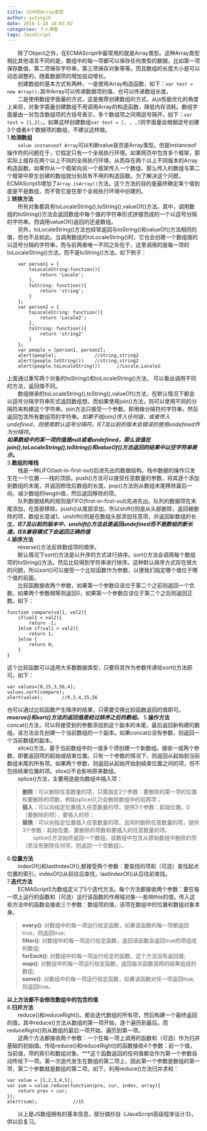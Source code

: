 ```yaml
---
title: JS中的Array类型
author: yutong16
date: 2016-1-18 10:03:02
categories: 个人博客
tags: JavaScript
---
```

　　除了Object之外，在ECMAScript中最常用的就是Array类型。这种Array类型相比其他语言不同的是，数组中的每一项都可以保存任何类型的数据，比如第一项保存数值，第二项保存字符串，第三项保存对象等等。而且数组的长度大小是可以动态调整的，随着数据项的增加自动增长。  
　　创建数组的基本方式有两种，一是使用Array构造函数，如下：`var test = new Array();`其中Array可以传递数据项的值，也可以传递数组长度。  
　　二是使用数组字面量的方式，这是推荐创建数组的方式，从js性能优化的角度上来将，对象字面量创建数组不用调用Array的构造函数，降低内存消耗。数组字面量由一对包含数组项的方括号表示，多个数组项之间用逗号隔开，如下：`var test = [1,2];`。如果这样创建数组`var test = [, , ,]`则字面量会根据逗号创建3个或者4个数据项的数组，不建议这样做。  
1.**检测数组**  
　　`value instanceof Array`可以判断value是否是Array类型。但是instanceof操作符的问题在于，它假定只有一个全局执行环境。如果网页中包含多个框架，那实际上就存在两个以上不同的全局执行环境，从而存在两个以上不同版本的Array构造函数。如果你从一个框架向另一个框架传入一个数组，那么传入的数组与第二个框架中原生创建的数组就分别具有不用的构造函数。为了解决这个问题，ECMAScript5增加了`Array.isArray()`方法。这个方法的目的是最终确定某个值到底是不是数组，而不管它是在那个全局执行环境中创建的。  
2.**转换方法**  
　　所有对象都具有toLocaleString(),toString(),valueOf()方法。其中，调用数组的toString()方法会返回数组中每个值的字符串形式拼接而成的一个以逗号分隔的字符串。而调用valueOf()返回的还是数组。  
　　另外，toLocaleString()方法也经常返回与toString()和valueOf()方法相同的值，但也不总如此。当调用数组的toLocaleString()时，它也会创建一个数组值的以逗号分隔的字符串，而与前两者唯一不同之处在于，这里调用的是每一项的toLocaleString()方法，而不是toString()方法。如下例子：  
```
    var person1 = {
        toLocaleString:function(){
            return 'Locale';
        },
        toString: function(){
            return 'string';
        }
    };
    var person2 = {
        toLocaleString: function(){
            return 'Locale2';
        },
        toString: function(){
            return 'string2'
        }
    };
    var people = [person1, person2];
    alert(people);              //string,string2
    alert(people.toString())    //string,string2
    alert(people.toLocaleString())      //Locale,Locale2
```
上面通过重写两个对象的toString()和toLocaleString()方法， 可以看出调用不同的方法，返回值不同。  
　　数组继承的toLocaleString(),toString(),valueOf()方法，在默认情况下都会以逗号分隔字符串形式返回数组想。而如果使用join()方法，则可以使用不同的分隔符来构建这个字符串。join方法只接受一个参数，即用做分隔符的字符串，然后返回包含所有数组项的字符串。*如果不给join()传入任何值，或者传入undefined，则使用默认逗号分隔符。IE7及以前的版本会错误的使用undefined作为分隔符*。  
***如果数组中的某一项的值是null或者undefined，那么该值在join(),toLocaleString(),toString()和valueOf()方法返回的结果中以空字符串表示。***  
3.**数组的堆栈**  
　　栈是一种LIFO(last-in-first-out)后进先出的数据结构。栈中数据的操作只发生在一个位置----栈的顶部。push()方法可以接受任意数量的参数，将其逐个添加到数组的末尾，并返回修改后数组的长度。pop()方法则从数组末尾移除最后一向，减少数组的length值，然后返回移除的项。  
　　队列数据结构的规则是FIFO(first-in-first-out)先进先出。队列的数据项在末尾添加，在首部移除。push()从尾部添加，所以shift()则是从头部删除，返回被删除的项，数组长度减1。unshift()则是在数组头部添加任意项，并返回新数组的长度。***IE7及以前的版本中，unshift()方法总是返回undefined而不是数组的新长度。IE8兼容模式下会返回正确的值***  
4.**排序方法**  
　　reverse()方法反转数组项的顺序。  
　　默认情况下sort()方法是以升序的方式进行排序。sort()方法会调用每个数组项的toString()方法，然后比较得到字符串进行排序。这种默认排序方式存在很大的问题，所以sort()可以接受一个比较函数作为参数，以便我们指定哪个值位于哪个值的前面。  
　　比较函数接收两个参数，如果第一个参数应该位于第二个之前则返回一个负数，如果两个参数相等则返回0，如果第一个参数应该位于第二个之后则返回正数。如下：
```
function compare(val1, val2){
    if(val1 < val2){
        return -1;
    }else if(val1 > val2){
        return 1;
    }else {
        return 0;
    }
}
```
这个比较函数可以适用大多数数据类型，只要将其作为参数传递给sort()方法即可。如下：
```
var values=[0,15,3,56,4];
values.sort(compare);
alert(value);       //0,3,4,15,56
```
也可以通过比较函数产生降序的结果，只需要交换比较函数返回的值即可。  
***reserve()和sort()方法的返回值是经过排序之后的数组。***
5.**操作方法**
　　concat()方法，可以将接受到的参数添加到这个副本的末尾，最后返回新构建的数组。该方法会先创建一个当前数组的一个副本。如果concat()没有参数，则返回一个当前数组的副本。  
　　slice()方法，基于当前数组中的一或多个项创建一个新数组。接收一或两个参数，即要返回项的起始或结束位置。只有一个参数的情况下，则返回从起始到当前数组末尾的所有项。如果两个参数，则返回从起始开始到结束位置之间的项，但不包括结束位置的项。slice()不会影响原来数组。  
　　splice()方法，主要用途是向数组中插入项：  
> **删除**：可以删除任意数量的项，只需指定2个参数：要删除的第一项的位置和要删除的项数，例如splice(0,2)会删除数组中的前两项；  
> **插入**：可以向指定位置插入任意数量的项，提供3个参数：起始位置，0（要删除的项），要插入的项；  
> **替换**：可以向指定位置插入任意数量的项，且同时删除任意数量的项，提供3个参数：起始位置，要删除的项数和要插入的任意数量的项。  
　　splice()方法始终返回一个数组，该数组中包含从原始数组中删除的项（若没有删除任何项，则返回一个空数组）。  

6.**位置方法**  
　　indexOf()和lastIndexOf(),都接受两个参数：要查找的项和（可选）查找起点位置的索引。indexOf()从前往后查找，lastIndexOf()从后往前查找。  
7.**迭代方法**  
　　ECMAScript5为数组定义了5个迭代方法。每个方法都接收两个参数：要在每一项上运行的函数和（可选）运行该函数的作用域对象---影响this的值。传入这些方法中的函数会接收三个参数：数组项的值，该项在数组中的位置和数组对象本身。
> **every()**: 对数组中的每一项运行给定函数，如果该函数的每一项都返回true，则返回true;  
> **filter()**: 对数组中的每一项运行给定函数，返回该函数会返回true的项组成的数组;  
> **forEach()**: 对数组中的每一项运行给定的函数。这个方法没有返回值;  
> **map()**: 对数组中的每一项运行给定函数，返回每次函数调用的结果组成的数组;  
> **some()**: 对数组中的每一项运行给定函数，如果该函数对任一项返回true,则返回true。  

****以上方法都不会修改数组中的包含的值****  
8.**归并方法**  
　　reduce()和reduceRight()。都会迭代数组的所有项，然后构建一个最终返回的值。其中reduce()方法从数组的第一项开始，逐个遍历到最后。而reduceRight()则从数组的最后一项开始，遍历到第一项。  
　　这两个方法都接收两个参数：一个在每一项上调用的函数和（可选）作为归并基础的初始值。传给reduce()和reduceRight()的函数接收4个参数：前一个值，当前值，项的索引和数组对象。***这个函数返回的任何值都会作为第一个参数自动传给下一项。第一次迭代发生在数组的第二项上，因此第一个参数是数组的第一项，第二个参数就是数组的第二项。如下，利用reduce()方法归并求和：
```
var value = [1,2,3,4,5];
var sum = value.reduce(function(pre, cur, index, array){
    return prev + cur;
});
alert(sum);             //15
```
　　以上是JS数组拥有的基本信息，部分摘抄自《JavaScript高级程序设计3》，供以后复习。


